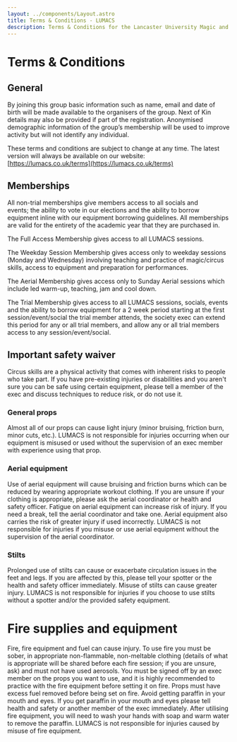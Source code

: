 ```yaml
---
layout: ../components/Layout.astro
title: Terms & Conditions - LUMACS
description: Terms & Conditions for the Lancaster University Magic and Circus Society
---
```


# Terms & Conditions

## General

By joining this group basic information such as name, email and date of birth will be made available to the organisers of the group. Next of Kin details may also be provided if part of the registration. Anonymised demographic information of the group’s membership will be used to improve activity but will not identify any individual.

These terms and conditions are subject to change at any time. The latest version will always be available on our website: [https://lumacs.co.uk/terms](https://lumacs.co.uk/terms)

## Memberships

All non-trial memberships give members access to all socials and events; the ability to vote in our elections and the ability to borrow equipment inline with our equipment borrowing guidelines. All memberships are valid for the entirety of the academic year that they are purchased in.

The Full Access Membership gives access to all LUMACS sessions.

The Weekday Session Membership gives access only to weekday sessions (Monday and Wednesday) involving teaching and practice of magic/circus skills, access to equipment and preparation for performances.

The Aerial Membership gives access only to Sunday Aerial sessions which include led warm-up, teaching, jam and cool down.

The Trial Membership gives access to all LUMACS sessions, socials, events and the ability to borrow equipment for a 2 week period starting at the first session/event/social the trial member attends, the society exec can extend this period for any or all trial members, and allow any or all trial members access to any session/event/social.

## Important safety waiver

Circus skills are a physical activity that comes with inherent risks to people who take part. If you have pre-existing injuries or disabilities and you aren't sure you can be safe using certain equipment, please tell a member of the exec and discuss techniques to reduce risk, or do not use it.

### General props

Almost all of our props can cause light injury (minor bruising, friction burn, minor cuts, etc.). LUMACS is not responsible for injuries occurring when our equipment is misused or used without the supervision of an exec member with experience using that prop.

### Aerial equipment

Use of aerial equipment will cause bruising and friction burns which can be reduced by wearing appropriate workout clothing. If you are unsure if your clothing is appropriate, please ask the aerial coordinator or health and safety officer. Fatigue on aerial equipment can increase risk of injury. If you need a break, tell the aerial coordinator and take one. Aerial equipment also carries the risk of greater injury if used incorrectly. LUMACS is not responsible for injuries if you misuse or use aerial equipment without the supervision of the aerial coordinator.

### Stilts

Prolonged use of stilts can cause or exacerbate circulation issues in the feet and legs. If you are affected by this, please tell your spotter or the health and safety officer immediately. Misuse of stilts can cause greater injury. LUMACS is not responsible for injuries if you choose to use stilts without a spotter and/or the provided safety equipment.

# Fire supplies and equipment

Fire, fire equipment and fuel can cause injury. To use fire you must be sober, in appropriate non-flammable, non-meltable clothing (details of what is appropriate will be shared before each fire session; if you are unsure, ask) and must not have used aerosols. You must be signed off by an exec member on the props you want to use, and it is highly recommended to practice with the fire equipment before setting it on fire. Props must have excess fuel removed before being set on fire. Avoid getting paraffin in your mouth and eyes. If you get paraffin in your mouth and eyes please tell health and safety or another member of the exec immediately. After utilising fire equipment, you will need to wash your hands with soap and warm water to remove the paraffin. LUMACS is not responsible for injuries caused by misuse of fire equipment.

